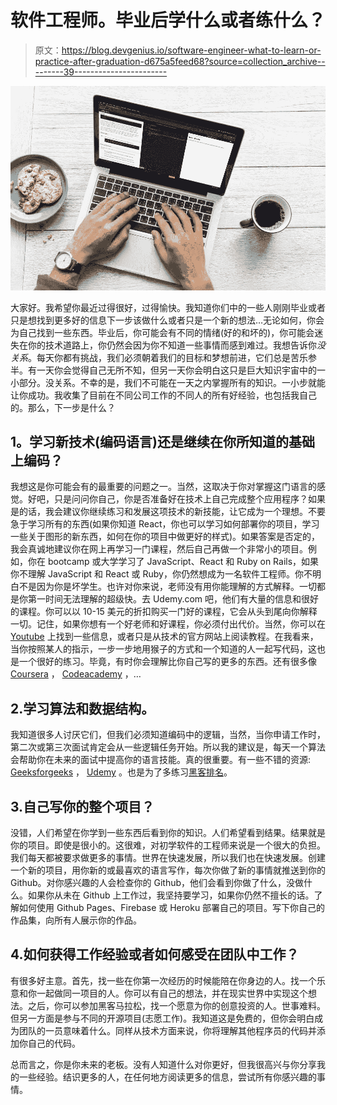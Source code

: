 # 软件工程师。毕业后学什么或者练什么？

> 原文：<https://blog.devgenius.io/software-engineer-what-to-learn-or-practice-after-graduation-d675a5feed68?source=collection_archive---------39----------------------->

![](img/cc3f2a48a7635cc6c05508fbe096db4f.png)

大家好。我希望你最近过得很好，过得愉快。我知道你们中的一些人刚刚毕业或者只是想找到更多好的信息下一步该做什么或者只是一个新的想法…无论如何，你会为自己找到一些东西。毕业后，你可能会有不同的情绪(好的和坏的)，你可能会迷失在你的技术道路上，你仍然会因为你不知道一些事情而感到难过。我想告诉你*没关系*。每天你都有挑战，我们必须朝着我们的目标和梦想前进，它们总是苦乐参半。有一天你会觉得自己无所不知，但另一天你会明白这只是巨大知识宇宙中的一小部分。没关系。不幸的是，我们不可能在一天之内掌握所有的知识。一小步就能让你成功。我收集了目前在不同公司工作的不同人的所有好经验，也包括我自己的。那么，下一步是什么？

## **1。学习新技术(编码语言)还是继续在你所知道的基础上编码？**

我想这是你可能会有的最重要的问题之一。当然，这取决于你对掌握这门语言的感觉。好吧，只是问问你自己，你是否准备好在技术上自己完成整个应用程序？如果是的话，我会建议你继续练习和发展这项技术的新技能，让它成为一个理想。不要急于学习所有的东西(如果你知道 React，你也可以学习如何部署你的项目，学习一些关于图形的新东西，如何在你的项目中做更好的样式)。如果答案是否定的，我会真诚地建议你在网上再学习一门课程，然后自己再做一个非常小的项目。例如，你在 bootcamp 或大学学习了 JavaScript、React 和 Ruby on Rails，如果你不理解 JavaScript 和 React 或 Ruby，你仍然想成为一名软件工程师。你不明白不是因为你是坏学生。也许对你来说，老师没有用你能理解的方式解释。一切都是你第一时间无法理解的超级快。去 Udemy.com 吧，他们有大量的信息和很好的课程。你可以以 10-15 美元的折扣购买一门好的课程，它会从头到尾向你解释一切。记住，如果你想有一个好老师和好课程，你必须付出代价。当然，你可以在 [Youtube](http://youtube.com) 上找到一些信息，或者只是从技术的官方网站上阅读教程。在我看来，当你按照某人的指示，一步一步地用猴子的方式和一个知道的人一起写代码，这也是一个很好的练习。毕竟，有时你会理解比你自己写的更多的东西。还有很多像 [Coursera](https://www.coursera.org/) ， [Codeacademy](https://www.codecademy.com/) ，…

## 2.**学习算法和数据结构。**

我知道很多人讨厌它们，但我们必须知道编码中的逻辑，当然，当你申请工作时，第二次或第三次面试肯定会从一些逻辑任务开始。所以我的建议是，每天一个算法会帮助你在未来的面试中提高你的语言技能。真的很重要。有一些不错的资源: [Geeksforgeeks](https://www.geeksforgeeks.org/) ， [Udemy](https://www.udemy.com/course/js-algorithms-and-data-structures-masterclass/) 。也是为了多练习[黑客排名](https://www.hackerrank.com/)。

## 3.自己写你的整个项目？

没错，人们希望在你学到一些东西后看到你的知识。人们希望看到结果。结果就是你的项目。即使是很小的。这很难，对初学软件的工程师来说是一个很大的负担。我们每天都被要求做更多的事情。世界在快速发展，所以我们也在快速发展。创建一个新的项目，用你新的或最喜欢的语言写作，每次你做了新的事情就推送到你的 Github。对你感兴趣的人会检查你的 Github，他们会看到你做了什么，没做什么。如果你从未在 Github 上工作过，我坚持要学习，如果你仍然不擅长的话。了解如何使用 Github Pages、Firebase 或 Heroku 部署自己的项目。写下你自己的作品集，向所有人展示你的作品。

## 4.如何获得工作经验或者如何感受在团队中工作？

有很多好主意。首先，找一些在你第一次经历的时候能陪在你身边的人。找一个乐意和你一起做同一项目的人。你可以有自己的想法，并在现实世界中实现这个想法。之后，你可以参加黑客马拉松，找一个愿意为你的创意投资的人。世事难料。但另一方面是参与不同的开源项目(志愿工作)。我知道这是免费的，但你会明白成为团队的一员意味着什么。同样从技术方面来说，你将理解其他程序员的代码并添加你自己的代码。

总而言之，你是你未来的老板。没有人知道什么对你更好，但我很高兴与你分享我的一些经验。结识更多的人，在任何地方阅读更多的信息，尝试所有你感兴趣的事情。